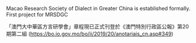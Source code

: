 Macao Research Society of Dialect in Greater China is established formally.
First project for MRSDGC

「澳門大中華區方言研學會」章程現已正式刊登於《澳門特別行政區公報》第20期第二組 (https://bo.io.gov.mo/bo/ii/2019/20/anotariais_cn.asp#349)
